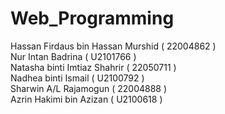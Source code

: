# Web_Programming

Hassan Firdaus bin Hassan Murshid	( 22004862 )<br>
Nur Intan Badrina	( U2101766 )<br>
Natasha binti Imtiaz Shahrir	( 22050711 )<br>
Nadhea binti Ismail	( U2100792 )<br>
Sharwin A/L Rajamogun	( 22004888 )<br>
Azrin Hakimi bin Azizan	( U2100618 )<br>
